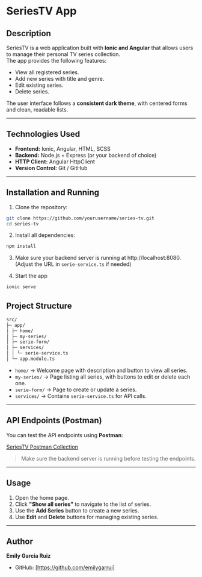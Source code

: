 # SeriesTV App

## Description

SeriesTV is a web application built with **Ionic and Angular** that allows users to manage their personal TV series collection.  
The app provides the following features:

- View all registered series.
- Add new series with title and genre.
- Edit existing series.
- Delete series.

The user interface follows a **consistent dark theme**, with centered forms and clean, readable lists.

---

## Technologies Used

- **Frontend:** Ionic, Angular, HTML, SCSS  
- **Backend:** Node.js + Express (or your backend of choice)  
- **HTTP Client:** Angular HttpClient  
- **Version Control:** Git / GitHub  

---

## Installation and Running

1. Clone the repository:

```bash
git clone https://github.com/yourusername/series-tv.git
cd series-tv
```

2. Install all dependencies:

```bash
npm install
```

3. Make sure your backend server is running at http://localhost:8080. (Adjust the URL in `serie-service.ts` if needed)

4. Start the app
``` bash
ionic serve
```

## Project Structure
``` bash
src/
├─ app/
│ ├─ home/
│ ├─ my-series/
│ ├─ serie-form/
│ ├─ services/
│ │ └─ serie-service.ts
│ └─ app.module.ts
```

- `home/` → Welcome page with description and button to view all series.  
- `my-series/` → Page listing all series, with buttons to edit or delete each one.  
- `serie-form/` → Page to create or update a series.  
- `services/` → Contains `serie-service.ts` for API calls.  

---

## API Endpoints (Postman)

You can test the API endpoints using **Postman**:

[SeriesTV Postman Collection](https://documenter.getpostman.com/view/48969121/2sB3QGuBbg)

> Make sure the backend server is running before testing the endpoints.

---

## Usage

1. Open the home page.  
2. Click **"Show all series"** to navigate to the list of series.  
3. Use the **Add Series** button to create a new series.  
4. Use **Edit** and **Delete** buttons for managing existing series.  

---

## Author

**Emily García Ruiz**
- GitHub: [https://github.com/emilygarrui]